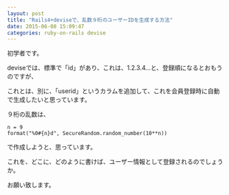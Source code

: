 ```yaml
---
layout: post
title: "Rails4+deviseで、乱数９桁のユーザーIDを生成する方法"
date: 2015-06-08 15:09:47
categories: ruby-on-rails devise
---
```

<p>初学者です。</p>

<p>deviseでは、標準で「id」があり、これは、1.2.3.4...と、登録順になるとおもうのですが、</p>

<p>これとは、別に、「userid」というカラムを追加して、これを会員登録時に自動で生成したいと思っています。</p>

<p>９桁の乱数は、</p>

<pre><code>n = 9
format("%0#{n}d", SecureRandom.random_number(10**n))
</code></pre>

<p>で作成しようと、思っています。</p>

<p>これを、どこに、どのように書けば、ユーザー情報として登録されるのでしょうか。</p>

<p>お願い致します。</p>
